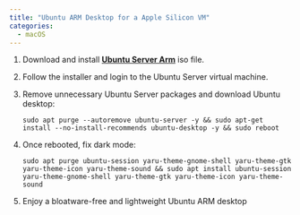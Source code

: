 ```yaml
---
title: "Ubuntu ARM Desktop for a Apple Silicon VM"
categories:
  - macOS
---
```


1. Download and install [**Ubuntu Server Arm**](https://ubuntu.com/download/server/arm) iso file.

2. Follow the installer and login to the Ubuntu Server virtual machine.

3. Remove unnecessary Ubuntu Server packages and download Ubuntu desktop:
   ```console
   sudo apt purge --autoremove ubuntu-server -y && sudo apt-get install --no-install-recommends ubuntu-desktop -y && sudo reboot
   ```

4. Once rebooted, fix dark mode:
   ```console
   sudo apt purge ubuntu-session yaru-theme-gnome-shell yaru-theme-gtk yaru-theme-icon yaru-theme-sound && sudo apt install ubuntu-session yaru-theme-gnome-shell yaru-theme-gtk yaru-theme-icon yaru-theme-sound
   ```

5. Enjoy a bloatware-free and lightweight Ubuntu ARM desktop